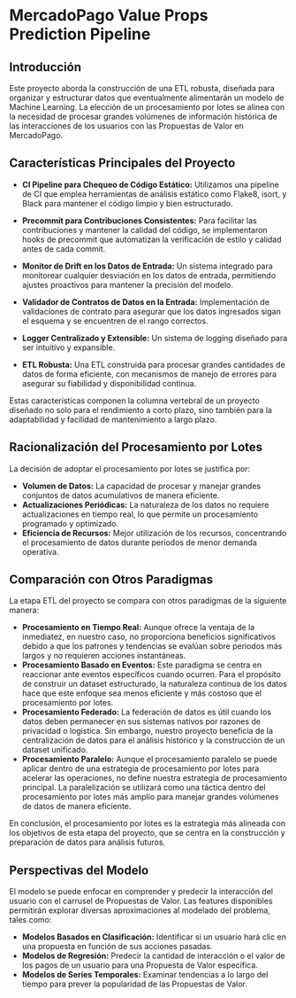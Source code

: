 # MercadoPago Value Props Prediction Pipeline

## Introducción

Este proyecto aborda la construcción de una ETL robusta, diseñada para organizar y estructurar datos que eventualmente alimentarán un modelo de Machine Learning. La elección de un procesamiento por lotes se alinea con la necesidad de procesar grandes volúmenes de información histórica de las interacciones de los usuarios con las Propuestas de Valor en MercadoPago.

## Características Principales del Proyecto

- **CI Pipeline para Chequeo de Código Estático:** Utilizamos una pipeline de CI que emplea herramientas de análisis estático como Flake8, isort, y Black para mantener el código limpio y bien estructurado.

- **Precommit para Contribuciones Consistentes:** Para facilitar las contribuciones y mantener la calidad del código, se implementaron hooks de precommit que automatizan la verificación de estilo y calidad antes de cada commit.

- **Monitor de Drift en los Datos de Entrada:** Un sistema integrado para monitorear cualquier desviación en los datos de entrada, permitiendo ajustes proactivos para mantener la precisión del modelo.

- **Validador de Contratos de Datos en la Entrada:** Implementación de validaciones de contrato para asegurar que los datos ingresados sigan el esquema y se encuentren de el rango correctos.

- **Logger Centralizado y Extensible:** Un sistema de logging diseñado para ser intuitivo y expansible.

- **ETL Robusta:** Una ETL construida para procesar grandes cantidades de datos de forma eficiente, con mecanismos de manejo de errores para asegurar su fiabilidad y disponibilidad continua.

Estas características componen la columna vertebral de un proyecto diseñado no solo para el rendimiento a corto plazo, sino también para la adaptabilidad y facilidad de mantenimiento a largo plazo.

## Racionalización del Procesamiento por Lotes

La decisión de adoptar el procesamiento por lotes se justifica por:

- **Volumen de Datos:** La capacidad de procesar y manejar grandes conjuntos de datos acumulativos de manera eficiente.
- **Actualizaciones Periódicas:** La naturaleza de los datos no requiere actualizaciones en tiempo real, lo que permite un procesamiento programado y optimizado.
- **Eficiencia de Recursos:** Mejor utilización de los recursos, concentrando el procesamiento de datos durante periodos de menor demanda operativa.

## Comparación con Otros Paradigmas

La etapa ETL del proyecto se compara con otros paradigmas de la siguiente manera:

- **Procesamiento en Tiempo Real:** Aunque ofrece la ventaja de la inmediatez, en nuestro caso, no proporciona beneficios significativos debido a que los patrones y tendencias se evalúan sobre periodos más largos y no requieren acciones instantáneas.
- **Procesamiento Basado en Eventos:** Este paradigma se centra en reaccionar ante eventos específicos cuando ocurren. Para el propósito de construir un dataset estructurado, la naturaleza continua de los datos hace que este enfoque sea menos eficiente y más costoso que el procesamiento por lotes.
- **Procesamiento Federado:** La federación de datos es útil cuando los datos deben permanecer en sus sistemas nativos por razones de privacidad o logística. Sin embargo, nuestro proyecto beneficia de la centralización de datos para el análisis histórico y la construcción de un dataset unificado.
- **Procesamiento Paralelo:** Aunque el procesamiento paralelo se puede aplicar dentro de una estrategia de procesamiento por lotes para acelerar las operaciones, no define nuestra estrategia de procesamiento principal. La paralelización se utilizará como una táctica dentro del procesamiento por lotes más amplio para manejar grandes volúmenes de datos de manera eficiente.

En conclusión, el procesamiento por lotes es la estrategia más alineada con los objetivos de esta etapa del proyecto, que se centra en la construcción y preparación de datos para análisis futuros.

## Perspectivas del Modelo

El modelo se puede enfocar en comprender y predecir la interacción del usuario con el carrusel de Propuestas de Valor. Las features disponibles permitirán explorar diversas aproximaciones al modelado del problema, tales como:

- **Modelos Basados en Clasificación:** Identificar si un usuario hará clic en una propuesta en función de sus acciones pasadas.
- **Modelos de Regresión:** Predecir la cantidad de interacción o el valor de los pagos de un usuario para una Propuesta de Valor específica.
- **Modelos de Series Temporales:** Examinar tendencias a lo largo del tiempo para prever la popularidad de las Propuestas de Valor.

